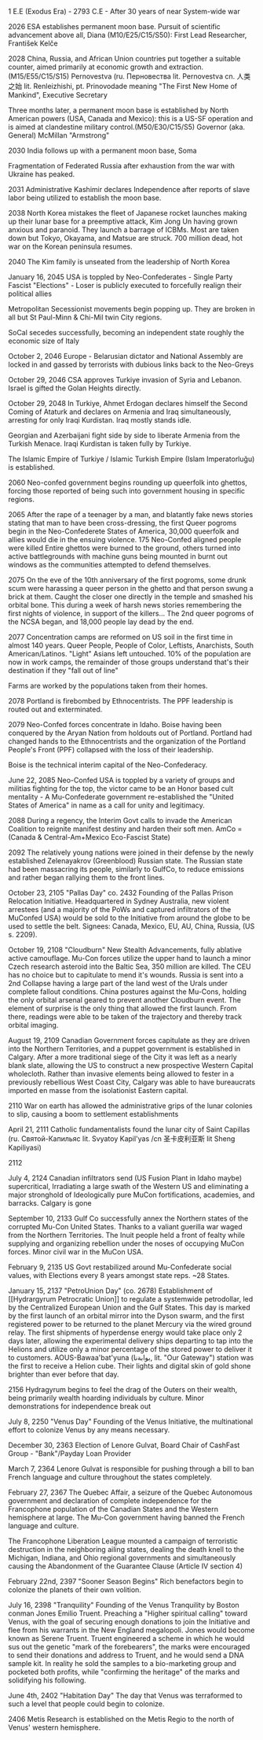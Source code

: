 1 E.E (Exodus Era) -  2793 C.E - After 30 years of near System-wide war

2026
 ESA establishes permanent moon base. Pursuit of scientific advancement above all, Diana 
 (M10/E25/C15/S50): First Lead Researcher, František Kelče 

2028
 China, Russia, and African Union countries put together a suitable counter, aimed primarily at economic growth and extraction. (M15/E55/C15/S15) Pernovestva (ru. Перновества lit. Pernovestva cn. 人类之始 lit. Renleizhishi, pt. Prinovodade meaning "The First New Home of Mankind", Executive Secretary

 Three months later, a permanent moon base is established by North American powers (USA, Canada and Mexico): this is a US-SF operation and is aimed at clandestine military control.(M50/E30/C15/S5) Governor (aka. General) McMillan "Armstrong"

2030
 India follows up with a permanent moon base, Soma

Fragmentation of Federated Russia after exhaustion from the war with Ukraine has peaked.

2031
 Administrative Kashimir declares Independence after reports of slave labor being utilized to establish the moon base.

2038
North Korea mistakes the fleet of Japanese rocket launches making up their lunar base for a preemptive attack, Kim Jong Un having grown anxious and paranoid. They launch a barrage of ICBMs. Most are taken down but Tokyo, Okayama, and Matsue are struck. 700 million dead, hot war on the Korean peninsula resumes.

2040
The Kim family is unseated from the leadership of North Korea

January 16, 2045
 USA is toppled by Neo-Confederates - Single Party Fascist "Elections" - Loser is publicly executed to forcefully realign their political allies

Metropolitan Secessionist movements begin popping up. They are broken in all but St Paul-Minn & Chi-Mil twin City regions.

SoCal secedes successfully, becoming an independent state roughly the economic size of Italy

October 2, 2046
 Europe - Belarusian dictator and National Assembly are locked in and gassed by terrorists with dubious links back to the Neo-Greys

October 29, 2046
 CSA approves Turkiye invasion of Syria and Lebanon. Israel is gifted the Golan Heights directly.

October 29, 2048
In Turkiye, Ahmet Erdogan declares himself the Second Coming of Ataturk and declares on Armenia and Iraq simultaneously, arresting for only Iraqi Kurdistan. Iraq mostly stands idle.

Georgian and Azerbaijani fight side by side to liberate Armenia from the Turkish Menace. Iraqi Kurdistan is taken fully by Turkiye. 

The Islamic Empire of Turkiye / Islamic Turkish Empire (Islam Imperatorluğu) is established. 

2060
Neo-confed government begins rounding up queerfolk into ghettos, forcing those reported of being such into government housing in specific regions. 

2065
After the rape of a teenager by a man, and blatantly fake news stories stating that man to have been cross-dressing, the first Queer pogroms begin in the Neo-Confederete States of America, 30,000 queerfolk and allies would die in the ensuing violence. 175 Neo-Confed aligned people were killed Entire ghettos were burned to the ground, others turned into active battlegrounds with machine guns being mounted in burnt out windows as the communities attempted to defend themselves.

2075
On the eve of the 10th anniversary of the first pogroms, some drunk scum were harassing a queer person in the ghetto and that person swung a brick at them. Caught the closer one directly in the temple and smashed his orbital bone. This during a week of harsh news stories remembering the first nights of violence, in support of the killers... The 2nd queer pogroms of the NCSA began, and 18,000 people lay dead by the end.

2077
Concentration camps are reformed on US soil in the first time in almost 140 years. Queer People, People of Color, Leftists, Anarchists, South American/Latinos. "Light" Asians left untouched. 10% of the population are now in work camps, the remainder of those groups understand that's their destination if they "fall out of line"

Farms are worked by the populations taken from their homes.

2078
Portland is firebombed by Ethnocentrists. The PPF leadership is routed out and exterminated. 

2079
Neo-Confed forces concentrate in Idaho. Boise having been conquered by the Aryan Nation from holdouts out of Portland. Portland had changed hands to the Ethnocentrists and the organization of the Portland People's Front (PPF) collapsed with the loss of their leadership.

Boise is the technical interim capital of the Neo-Confederacy.

June 22, 2085
 Neo-Confed USA is toppled by a variety of groups and militias fighting for the top, the victor came to be an Honor based cult mentality - A Mu-Confederate government re-established the "United States of America" in name as a call for unity and legitimacy.
 
 2088
 During a regency, the Interim Govt calls to invade the American Coalition to reignite manifest destiny and harden their soft men. 
 AmCo = (Canada & Central-Am+Mexico Eco-Fascist State) 

2092
The relatively young nations were joined in their defense by the newly established Zelenayakrov (Greenblood) Russian state. The Russian state had been massacring its people, similarly to GulfCo, to reduce emissions and rather began rallying them to the front lines.

October 23, 2105 "Pallas Day" co. 2432
 Founding of the Pallas Prison Relocation Initiative. Headquartered in Sydney Australia, new violent arrestees (and a majority of the PoWs and captured infiltrators of the MuConfed USA) would be sold to the Initiative from around the globe to be used to settle the belt. Signees: Canada, Mexico, EU, AU, China, Russia, (US s. 2209).

October 19, 2108 "Cloudburn"
 New Stealth Advancements, fully ablative active camouflage. Mu-Con forces utilize the upper hand to launch a minor Czech research asteroid into the Baltic Sea, 350 million are killed. 
 The CEU has no choice but to capitulate to mend it's wounds. Russia is sent into a 2nd Collapse having a large part of the land west of the Urals under complete fallout conditions. China postures against the Mu-Cons, holding the only orbital arsenal geared to prevent another Cloudburn event. The element of surprise is the only thing that allowed the first launch. From there, readings were able to be taken of the trajectory and thereby track orbital imaging.

August 19, 2109
 Canadian Government forces capitulate as they are driven into the Northern Territories, and a puppet government is established in Calgary. After a more traditional siege of the City it was left as a nearly blank slate, allowing the US to construct a new prospective Western Capital wholecloth. Rather than invasive elements being allowed to fester in a previously rebellious West Coast City, Calgary was able to have bureaucrats imported en masse from the isolationist Eastern capital. 

2110
War on earth has allowed the administrative grips of the lunar colonies to slip, causing a boom to settlement establishments

April 21, 2111
Catholic fundamentalists found the lunar city of Saint Capillas (ru. Святой-Капильяс  lit. Svyatoy Kapil'yas /cn 圣卡皮利亚斯 lit Sheng Kapiliyasi)

2112


July 4, 2124
Canadian infiltrators send (US Fusion Plant in Idaho maybe) supercritical, Irradiating a large swath of the Western US and eliminating a major stronghold of Ideologically pure MuCon fortifications, academies, and barracks. Calgary is gone

September 10, 2133 
 Gulf Co successfully annex the Northern states of the corrupted Mu-Con United States. Thanks to a valiant guerilla war waged from the Northern Territories. The Inuit people held a front of fealty while supplying and organizing rebellion under the noses of occupying MuCon forces. Minor civil war in the MuCon USA.

February 9, 2135
 US Govt restabilized around Mu-Confederate social values, with Elections every 8 years amongst state reps. ~28 States.

January 15, 2137 "PetroUnion Day" (co. 2678)
 Establishment of [[Hydrargyrum Petrocratic Union]] to regulate a systemwide petrodollar, led by the Centralized European Union and the Gulf States. This day is marked by the first launch of an orbital mirror into the Dyson swarm, and the first registered power to be returned to the planet Mercury via the wired ground relay. The first shipments of hyperdense energy would take place only 2 days later, allowing the experimental delivery ships departing to tap into the Helions and utilize only a minor percentage of the stored power to deliver it to customers. AOUS-Bawaa'bat'yuna (بوابةنا, lit. "Our Gateway") station was the first to receive a Helion cube. Their lights and digital skin of gold shone brighter than ever before that day. 

2156
Hydragyrum begins to feel the drag of the Outers on their wealth, being primarily wealth hoarding individuals by culture. Minor demonstrations for independence break out

July 8, 2250 "Venus Day"
 Founding of the Venus Initiative, the multinational effort to colonize Venus by any means necessary.

December 30, 2363
 Election of Lenore Gulvat, Board Chair of CashFast Group - "Bank"/Payday Loan Provider

March 7, 2364
 Lenore Gulvat is responsible for pushing through a bill to ban French language and culture throughout the states completely.

February 27, 2367
 The Quebec Affair, a seizure of the Quebec Autonomous government and declaration of complete independence for the Francophone population of the Canadian States and the Western hemisphere at large. The Mu-Con government having banned the French language and culture.
 
 The Francophone Liberation League mounted a campaign of terroristic destruction in the neighboring ailing states, dealing the death knell to the Michigan, Indiana, and Ohio regional governments and simultaneously causing the Abandonment of the Guarantee Clause (Article IV section 4)

February 22nd, 2397 "Sooner Season Begins"
 Rich benefactors begin to colonize the planets of their own volition.

July 16, 2398 "Tranquility"
 Founding of the Venus Tranquility by Boston conman Jones Emilio Truent. Preaching a "Higher spiritual calling" toward Venus, with the goal of securing enough donations to join the Initiative and flee from his warrants in the New England megalopoli. Jones would become known as Serene Truent. Truent engineered a scheme in which he would sus out the genetic "mark of the forebearers", the marks were encouraged to send their donations and address to Truent, and he would send a DNA sample kit. In reality he sold the samples to a bio-marketing group and pocketed both profits, while "confirming the heritage" of the marks and solidifying his following.
 
June 4th, 2402 "Habitation Day"
 The day that Venus was terraformed to such a level that people could begin to colonize.

2406
Metis Research is established on the Metis Regio to the north of Venus' western hemisphere. 

